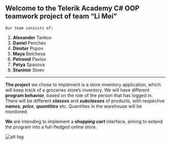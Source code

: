 ## Welcome to the Telerik Academy C# OOP teamwork project of team “Li Mei” ##
	Our team consists of:
2.	**Alexander** Tankov
3.	**Daniel** Penchev
4.	**Dimiter** Popov
5.	**Maya** Belcheva
6.	**Petromil** Pavlov
7.	**Petya** Spasova
8.	**Stanimir** Stoev

----------
**The project** we chose to implement is a store inventory application, which will keep track of a groceries store’s inventory. We will have different **program behavior**, based on the role of the person that has logged in. There will be different ***classes*** and ***subclasses*** of products, with respective ***names***, ***price***, ***quantities*** etc. Quantities in the warehouse will be monitored.

**We** are intending to implement a ***shopping cart*** interface, aiming to extend the program into a full-fledged online store.

![alt tag](http://i64.tinypic.com/2uglbu8.png)